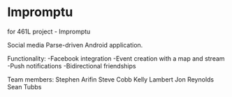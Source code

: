Impromptu
=========

for 461L project - Impromptu

Social media Parse-driven Android application.

Functionality:
  -Facebook integration
  -Event creation with a map and stream
  -Push notifications
  -Bidirectional friendships

Team members:
Stephen Arifin
Steve Cobb
Kelly Lambert
Jon Reynolds
Sean Tubbs
